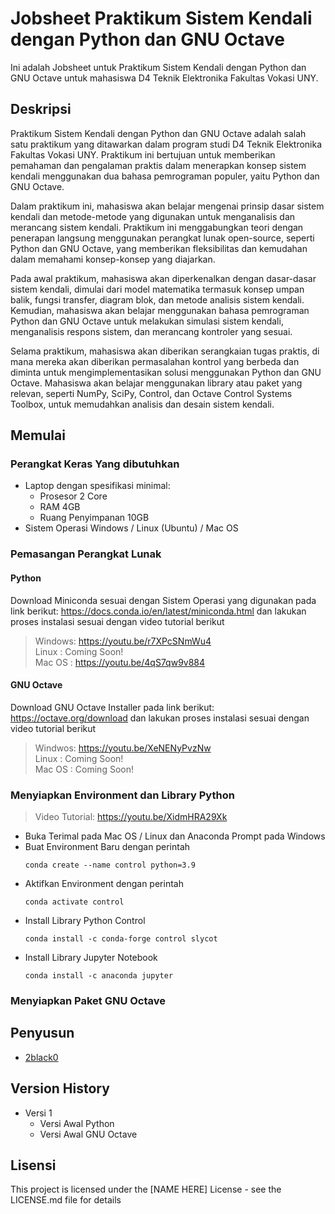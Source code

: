 # Jobsheet Praktikum Sistem Kendali dengan Python dan GNU Octave

Ini adalah Jobsheet untuk Praktikum Sistem Kendali dengan Python dan GNU Octave untuk mahasiswa D4 Teknik Elektronika Fakultas Vokasi UNY.

## Deskripsi

Praktikum Sistem Kendali dengan Python dan GNU Octave adalah salah satu praktikum yang ditawarkan dalam program studi D4 Teknik Elektronika Fakultas Vokasi UNY. Praktikum ini bertujuan untuk memberikan pemahaman dan pengalaman praktis dalam menerapkan konsep sistem kendali menggunakan dua bahasa pemrograman populer, yaitu Python dan GNU Octave.

Dalam praktikum ini, mahasiswa akan belajar mengenai prinsip dasar sistem kendali dan metode-metode yang digunakan untuk menganalisis dan merancang sistem kendali. Praktikum ini menggabungkan teori dengan penerapan langsung menggunakan perangkat lunak open-source, seperti Python dan GNU Octave, yang memberikan fleksibilitas dan kemudahan dalam memahami konsep-konsep yang diajarkan.

Pada awal praktikum, mahasiswa akan diperkenalkan dengan dasar-dasar sistem kendali, dimulai dari model matematika termasuk konsep umpan balik, fungsi transfer, diagram blok, dan metode analisis sistem kendali. Kemudian, mahasiswa akan belajar menggunakan bahasa pemrograman Python dan GNU Octave untuk melakukan simulasi sistem kendali, menganalisis respons sistem, dan merancang kontroler yang sesuai.

Selama praktikum, mahasiswa akan diberikan serangkaian tugas praktis, di mana mereka akan diberikan permasalahan kontrol yang berbeda dan diminta untuk mengimplementasikan solusi menggunakan Python dan GNU Octave. Mahasiswa akan belajar menggunakan library atau paket yang relevan, seperti NumPy, SciPy, Control, dan Octave Control Systems Toolbox, untuk memudahkan analisis dan desain sistem kendali.

## Memulai

### Perangkat Keras Yang dibutuhkan

* Laptop dengan spesifikasi minimal:
  * Prosesor 2 Core
  * RAM 4GB
  * Ruang Penyimpanan 10GB
* Sistem Operasi Windows / Linux (Ubuntu) / Mac OS

### Pemasangan Perangkat Lunak

#### Python
Download Miniconda sesuai dengan Sistem Operasi yang digunakan pada link berikut: https://docs.conda.io/en/latest/miniconda.html dan lakukan proses instalasi sesuai dengan video tutorial berikut
> Windows: https://youtu.be/r7XPcSNmWu4<br>
Linux : Coming Soon!<br>
Mac OS : https://youtu.be/4qS7qw9v884<br>
#### GNU Octave
Download GNU Octave Installer pada link berikut: https://octave.org/download dan lakukan proses instalasi sesuai dengan video tutorial berikut
> Windwos: https://youtu.be/XeNENyPvzNw<br>
Linux : Coming Soon!<br>
Mac OS : Coming Soon!<br>
### Menyiapkan Environment dan Library Python
> Video Tutorial: https://youtu.be/XidmHRA29Xk
* Buka Terimal pada Mac OS / Linux dan Anaconda Prompt pada Windows
* Buat Environment Baru dengan perintah
    ```
    conda create --name control python=3.9
    ```
* Aktifkan Environment dengan perintah
    ```
    conda activate control
    ```
* Install Library Python Control
    ```
    conda install -c conda-forge control slycot
    ```
* Install Library Jupyter Notebook
    ```
    conda install -c anaconda jupyter
    ```

### Menyiapkan Paket GNU Octave

## Penyusun
* [2black0](https://github.com/2black0)

## Version History

* Versi 1
    * Versi Awal Python
    * Versi Awal GNU Octave

## Lisensi

This project is licensed under the [NAME HERE] License - see the LICENSE.md file for details